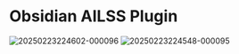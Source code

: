 # Obsidian AILSS Plugin
![20250223224602-000096](https://github.com/user-attachments/assets/22f70cf6-cd01-4693-bbc2-3d7813a6b936)
![20250223224548-000095](https://github.com/user-attachments/assets/7fb223d8-7fe0-4f48-b8ec-c668d735f197)
